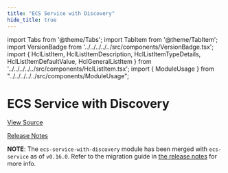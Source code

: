 ```yaml
---
title: "ECS Service with Discovery"
hide_title: true
---
```


import Tabs from '@theme/Tabs';
import TabItem from '@theme/TabItem';
import VersionBadge from '../../../../../src/components/VersionBadge.tsx';
import { HclListItem, HclListItemDescription, HclListItemTypeDetails, HclListItemDefaultValue, HclGeneralListItem } from '../../../../../src/components/HclListItem.tsx';
import { ModuleUsage } from "../../../../../src/components/ModuleUsage";

<VersionBadge repoTitle="Amazon ECS" version="0.35.6" lastModifiedVersion="0.24.1"/>

# ECS Service with Discovery

<a href="https://github.com/gruntwork-io/terraform-aws-ecs/tree/feature%2F392-ecs-service-change-default-launch-type-behavior/modules/ecs-service-with-discovery" className="link-button" title="View the source code for this module in GitHub.">View Source</a>

<a href="https://github.com/gruntwork-io/terraform-aws-ecs/releases/tag/v0.24.1" className="link-button" title="Release notes for only versions which impacted this module.">Release Notes</a>

**NOTE**: The `ecs-service-with-discovery` module has been merged with `ecs-service` as of `v0.16.0`. Refer to the migration
guide in [the release notes](https://github.com/gruntwork-io/terraform-aws-ecs/releases/tag/v0.16.0) for more info.


<!-- ##DOCS-SOURCER-START
{
  "originalSources": [
    "https://github.com/gruntwork-io/terraform-aws-ecs/tree/feature%2F392-ecs-service-change-default-launch-type-behavior/modules/ecs-service-with-discovery/readme.md",
    "https://github.com/gruntwork-io/terraform-aws-ecs/tree/feature%2F392-ecs-service-change-default-launch-type-behavior/modules/ecs-service-with-discovery/variables.tf",
    "https://github.com/gruntwork-io/terraform-aws-ecs/tree/feature%2F392-ecs-service-change-default-launch-type-behavior/modules/ecs-service-with-discovery/outputs.tf"
  ],
  "sourcePlugin": "module-catalog-api",
  "hash": "e0a5d4adbd89f86acff6cb74ececf8b1"
}
##DOCS-SOURCER-END -->
